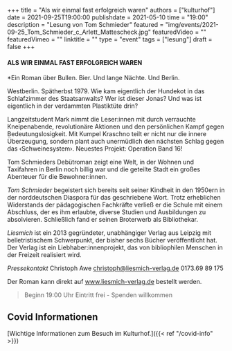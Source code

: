 +++
title = "Als wir einmal fast erfolgreich waren"
authors = ["kulturhof"]
date = 2021-09-25T19:00:00
publishdate = 2021-05-10
time = "19:00"
description = "Lesung von Tom Schmieder"
featured = "img/events/2021-09-25_Tom_Schmieder_c_Arlett_Mattescheck.jpg"
featuredVideo = ""
featuredVimeo = ""
linktitle = ""
type = "event"
tags = ["lesung"]
draft = false
+++

#### ALS WIR EINMAL FAST ERFOLGREICH WAREN

*Ein Roman über Bullen. Bier. Und lange Nächte. Und Berlin.

Westberlin. Spätherbst 1979. Wie kam eigentlich der Hundekot in das Schlafzimmer des Staatsanwalts? Wer ist dieser Jonas? Und was ist eigentlich in der verdammten Plastiktüte drin?


Langzeitstudent Mark nimmt die Leser:innen mit durch verrauchte Kneipenabende, revolutionäre Aktionen und den persönlichen Kampf gegen Bedeutungslosigkeit. Mit Kumpel Kraschno teilt er nicht nur die innere Überzeugung, sondern plant auch unermüdlich den nächsten Schlag gegen das ‹Schweinesystem›. Neuestes Projekt: Operation Band 16!

Tom Schmieders Debütroman zeigt eine Welt, in der Wohnen und Taxifahren in Berlin noch billig war und die geteilte Stadt ein großes Abenteuer für die Bewohner:innen. 


*Tom Schmieder* begeistert sich bereits seit seiner Kindheit in den 1950ern in der norddeutschen Diaspora für das geschriebene Wort. Trotz erheblichen Widerstands der pädagogischen Fachkräfte verließ er die Schule mit einem Abschluss, der es ihm erlaubte, diverse Studien und Ausbildungen zu absolvieren. Schließlich fand er seinen Broterwerb als Bibliothekar.

*Liesmich* ist ein 2013 gegründeter, unabhängiger Verlag aus Leipzig mit belletristischem Schwerpunkt, der bisher sechs Bücher veröffentlicht hat. Der Verlag ist ein Liebhaber:innenprojekt, das von bibliophilen Menschen in der Freizeit realisiert wird.

*Pressekontakt*
Christoph Awe
christoph@liesmich-verlag.de
0173.69 89 175

Der Roman kann direkt auf www.liesmich-verlag.de bestellt werden.



>Beginn 19:00 Uhr
>Eintritt frei - Spenden willkommen


## Covid Informationen

[Wichtige Informationen zum Besuch im Kulturhof.]({{< ref "/covid-info" >}})
